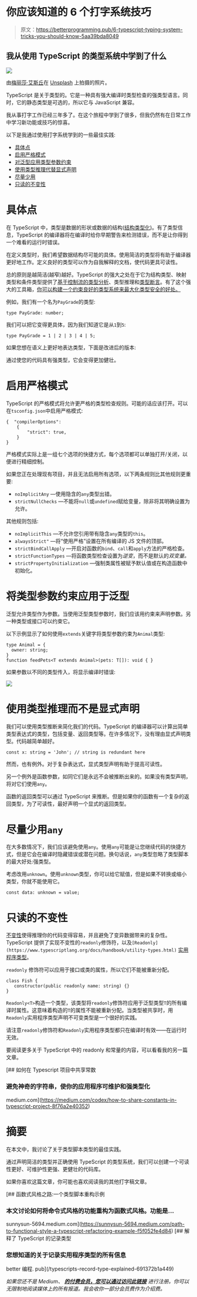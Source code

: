 # 你应该知道的 6 个打字系统技巧

> 原文：<https://betterprogramming.pub/6-typescript-typing-system-tricks-you-should-know-5aa39bda8049>

## 我从使用 TypeScript 的类型系统中学到了什么

![](img/9fb1cc503cd522c9518be51534458695.png)

由[梅丽莎·艾斯丘](https://unsplash.com/@melissaaskew?utm_source=unsplash&utm_medium=referral&utm_content=creditCopyText)在 [Unsplash](https://unsplash.com/s/photos/shapes?utm_source=unsplash&utm_medium=referral&utm_content=creditCopyText) 上拍摄的照片。

TypeScript 是关于类型的。它是一种具有强大编译时类型检查的强类型语言。同时，它的静态类型是可选的，所以它与 JavaScript 兼容。

我从事打字工作已经三年多了。在这个旅程中学到了很多，但我仍然有在日常工作中学习新功能或技巧的惊喜。

以下是我通过使用打字系统学到的一些最佳实践:

*   [具体点](#376f4)
*   [启用严格模式](#c116)
*   [对泛型应用类型参数约束](#07d6)
*   [使用类型推理代替显式声明](#9643)
*   [尽量少用](#6eeb)
*   [只读的不变性](#6086)

# 具体点

在 TypeScript 中，类型是数据的形状或数据的结构([结构类型化](https://www.typescriptlang.org/play#example/structural-typing))。有了类型信息，TypeScript 的编译器将在编译时给你早期警告来检测错误，而不是让你得到一个难看的运行时错误。

在定义类型时，我们希望数据结构尽可能的具体。使用简洁的类型将有助于编译器更好地工作。定义良好的类型可以作为自我解释的文档，使代码更具可读性。

总的原则是越简洁(越窄)越好。TypeScript 的强大之处在于它为结构类型、映射类型和条件类型提供了[基于控制流的类型分析](https://www.typescriptlang.org/docs/handbook/release-notes/typescript-2-0.html#control-flow-based-type-analysis)、类型推理和[类型断言](https://www.typescriptlang.org/docs/handbook/basic-types.html)。有了这个强大的工具箱，[你可以构建一个约束良好的类型系统来最大化类型安全的好处。](https://blog.logrocket.com/type-flowing-rethinking-typescript-typing-system/)

例如，我们有一个名为`PayGrade`的类型:

```
type PayGrade: number;
```

我们可以把它变得更具体，因为我们知道它是从`1`到`5`:

```
type PayGrade = 1 | 2 | 3 | 4 | 5;
```

如果您想在语义上更好地表达类型，下面是改进后的版本:

通过使您的代码具有强类型，它会变得更加健壮。

# 启用严格模式

TypeScript 的严格模式将允许更严格的类型检查规则。可能的话应该打开。可以在`tsconfig.json`中启用严格模式:

```
{  "compilerOptions": 
    {    
        "strict": true,  
    }
}
```

严格模式实际上是一组七个选项的快捷方式，每个选项都可以单独打开/关闭，以便进行精细控制。

如果您正在处理现有项目，并且无法启用所有选项，以下两条规则比其他规则更重要:

*   `noImplicitAny` —使用隐含的`any`类型出错。
*   `strictNullChecks` —不能将`null`或`undefined`赋给变量，除非将其明确设置为允许。

其他规则包括:

*   `noImplicitThis` —不允许您引用带有隐含`any`类型的`this`。
*   `alwaysStrict"` —将“使用严格”设置在所有编译的 JS 文件的顶部。
*   `strictBindCallApply` —开启对函数的`bind`、`call`和`apply`方法的严格检查。
*   `strictFunctionTypes` —将函数类型检查设置为*逆变*，而不是默认的*双变量。*
*   `strictPropertyInitialization` —强制类属性被赋予默认值或在构造函数中初始化。

# 将类型参数约束应用于泛型

泛型允许类型作为参数。当使用泛型类型参数时，我们应该用约束来声明参数。另一种类型或接口可以约束它。

以下示例显示了如何使用`extends`关键字将类型参数约束为`Animal`类型:

```
type Animal = {
  owner: string;
}
function feedPets<T extends Animal>(pets: T[]): void { }
```

如果参数以不同的类型传入，将显示编译时错误:

![](img/3b4d34aa601041d8a9ac742f8aa0a5c3.png)

# 使用类型推理而不是显式声明

我们可以使用类型推断来简化我们的代码。TypeScript 的编译器可以计算出简单类型表达式的类型，包括变量、返回类型等。在许多情况下，没有理由显式声明类型。代码越简单越好。

```
const x: string = 'John'; // string is redundant here
```

然而，也有例外。对于复杂表达式，显式类型声明有助于提高可读性。

另一个例外是函数参数，如同它们是永远不会被推断出来的。如果没有类型声明，将对它们使用`any`。

函数的返回类型可以通过 TypeScript 来推断。但是如果你的函数有一个复杂的返回类型，为了可读性，最好声明一个显式的返回类型。

# 尽量少用`any`

在大多数情况下，我们应该避免使用`any`。使用`any`可能是让您继续代码的快捷方式，但是它会在编译时隐藏错误或潜在问题。换句话说，`any`类型忽略了类型脚本的最大好处:强类型。

考虑改用`unknown`。使用`unknown`类型，你可以给它赋值，但是如果不转换或缩小类型，你就不能使用它。

```
const data: unknown = value;
```

# 只读的不变性

[不变性](https://en.wikipedia.org/wiki/Immutable_object)使得推理你的代码变得容易，并且避免了变异数据带来的复杂性。TypeScript 提供了实现不变性的`readonly`修饰符，以及`[Readonly](https://www.typescriptlang.org/docs/handbook/utility-types.html)` [实用程序类型](https://www.typescriptlang.org/docs/handbook/utility-types.html)。

`readonly` 修饰符可以应用于接口或类的属性，所以它们不能被重新分配。

```
class Fish {
   constructor(public readonly name: string) {}
}
```

`Readonly<T>`构造一个类型，该类型将`readonly`修饰符应用于泛型类型`T`的所有编译时属性。这意味着构造的`T`的属性不能被重新分配。当类型被共享时，用`Readonly`实用程序类型声明不可变类型是一个很好的实践。

请注意`readonly`修饰符和`Readonly`实用程序类型都只在编译时有效——在运行时无效。

要阅读更多关于 TypeScript 中的 readonly 和常量的内容，可以看看我的另一篇文章。

[](https://medium.com/codex/how-to-share-constants-in-typescript-project-8f76a2e40352) [## 如何在 Typescript 项目中共享常数

### 避免神奇的字符串，使你的应用程序可维护和强类型化

medium.com](https://medium.com/codex/how-to-share-constants-in-typescript-project-8f76a2e40352) 

# 摘要

在本文中，我讨论了关于类型脚本类型的最佳实践。

通过声明简洁的类型并正确使用 TypeScript 的类型系统，我们可以创建一个可读性更好、可维护性更强、更健壮的代码库。

如果你喜欢这篇文章，你可能也喜欢阅读我的其他打字稿文章。

[](https://sunnysun-5694.medium.com/path-to-functional-style-a-typescript-refactoring-example-f5f052fe4d84) [## 函数式风格之路:一个类型脚本重构示例

### 本文讨论如何将命令式风格的功能重构为函数式风格。功能是…

sunnysun-5694.medium.com](https://sunnysun-5694.medium.com/path-to-functional-style-a-typescript-refactoring-example-f5f052fe4d84) [](/typescripts-record-type-explained-691372b1a449) [## 解释了 TypeScript 的记录类型

### 您想知道的关于记录实用程序类型的所有信息

better 编程. pub](/typescripts-record-type-explained-691372b1a449) 

*如果您还不是 Medium、* [***的付费会员，您可以通过访问此链接***](https://sunnysun-5694.medium.com/membership) *进行注册。你可以无限制地阅读媒体上的所有报道。我会收你一部分会员费作为介绍费。*